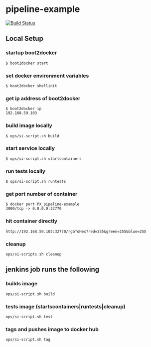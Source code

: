 # pipeline-example
[![Build Status](http://jenkins.vungle.com:8080/buildStatus/icon?job=si-pipeline-example-master)](http://jenkins.vungle.com:8080/view/system-integration/view/si-pipeline-example/job/si-pipeline-example-master/)

## Local Setup
### startup boot2docker
`$ boot2docker start`
### set docker environment variables
`$ boot2docker shellinit`
### get ip address of boot2docker
```
$ boot2docker ip
192.168.59.103
```
### build image locally
`$ ops/si-script.sh build`
### start service locally 
`$ ops/si-script.sh startcontainers`
### run tests locally
`$ ops/si-script.sh runtests`
### get port number of container
```
$ docker port PX_pipeline-example
3000/tcp -> 0.0.0.0:32770
```
### hit container directly
`http://192.168.59.103:32770/rgbToHex?red=255&green=255&blue=255`

### cleanup
`ops/si-scripts.sh cleanup`

## jenkins job runs the following
### builds image
`ops/si-script.sh build`
### tests image (startscontainers|runtests|cleanup)
`ops/si-script.sh test`
### tags and pushes image to docker hub
`ops/si-script.sh tag`
